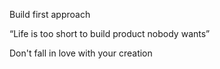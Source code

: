 Build first approach  
  
“Life is too short to build product nobody wants”  
  
Don't fall in love with your creation